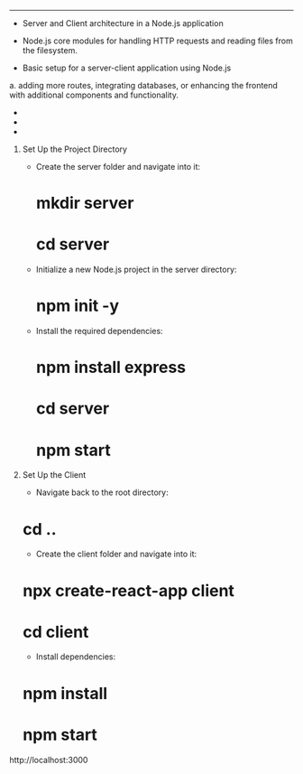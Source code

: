 
************************
*  Server and Client architecture in a Node.js application
* Node.js core modules for handling HTTP requests and reading files from the filesystem.

* Basic setup for a server-client application using Node.js

 a. adding more routes, integrating databases, or enhancing the frontend with additional components and functionality.


 * 
 * 
 * 
 1. Set Up the Project Directory
    * Create the server folder and navigate into it:
        # mkdir server
        # cd server

    * Initialize a new Node.js project in the server directory:
        # npm init -y

    * Install the required dependencies:
        # npm install express
        # cd server
        # npm start
    
2. Set Up the Client
    * Navigate back to the root directory:
    # cd ..

    * Create the client folder and navigate into it:
    #  npx create-react-app client
    #  cd client

    * Install dependencies:
    # npm install
    # npm start






http://localhost:3000

